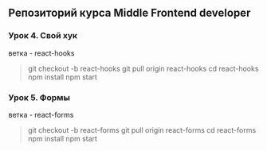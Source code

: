 ## Репозиторий курса Middle Frontend developer

### Урок 4. Свой хук

ветка - react-hooks
> git checkout -b react-hooks
> git pull origin react-hooks
> cd react-hooks
> npm install
> npm start

### Урок 5. Формы

ветка - react-forms

> git checkout -b react-forms
> git pull origin react-forms
> cd react-forms
> npm install
> npm start
